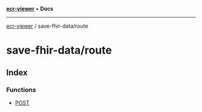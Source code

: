 [**ecr-viewer**](../../README.md) • **Docs**

***

[ecr-viewer](../../README.md) / save-fhir-data/route

# save-fhir-data/route

## Index

### Functions

- [POST](functions/POST.md)
